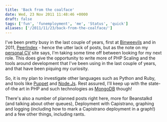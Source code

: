 ```yaml
---
title: 'Back from the coalface'
date: Wed, 23 Nov 2011 11:48:46 +0000
draft: false
tags: ['fun', 'funemployment', 'me', 'Status', 'quick']
aliases: ['/2011/11/23/back-from-the-coalface/']
---
```


I've been pretty busy in the last couple of years, first at [Binweevils](http://www.binweevils.com/) and in 2011, [PeerIndex](http://www.peerindex.com/) - hence the utter lack of posts, but as the note on my [personal CV](http://abulman.co.uk/now) site says, I'm taking some time off between looking for my next role. This does give the opportunity to write more of PHP Scaling and the tools around development that I've been using in the last couple of years, and that have been piquing my curiosity.

So, it is my plan to investigate other languages such as Python and Ruby, and tools like [Puppet](http://puppetlabs.com/) and [Node.Js](http://nodejs.org/). Rest assured, I'll keep up with the state-of-the art in PHP and such technologies as [MongoDB](http://www.mongodb.org/) though!

There's also a number of planned posts right here, more for Beanstalkd (and talking about other queues), Deployment with Capistrano, graphing and logging (including how to mark a Capistrano deployment in a graph!) and a few other things, including rants.
